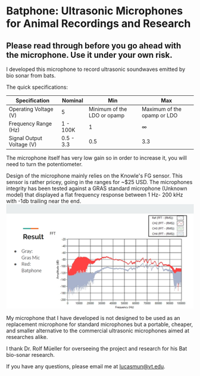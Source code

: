 # Batphone: Ultrasonic Microphones for Animal Recordings and Research

## Please read through before you go ahead with the microphone. Use it under your own risk. 

I developed this microphone to record ultrasonic soundwaves emitted by bio sonar from bats. 

The quick specifications:

| Specification             | Nominal   | Min                         | Max                         |
| ------------------------- | --------- | --------------------------- | --------------------------- |
| Operating Voltage (V)     | 5         | Minimum of the LDO or opamp | Maximum of the opamp or LDO |
| Frequency Range (Hz)      | 1 - 100K  | 1                           | ∞                           |
| Signal Output Voltage (V) | 0.5 - 3.3 | 0.5                         | 3.3                         |


The microphone itself has very low gain so in order to increase it, you will need to turn the potentiometer.

Design of the microphone mainly relies on the Knowle's FG sensor. This sensor is rather pricey, going in the ranges for ~$25 USD. The microphones integrity has been tested against a GRAS standard microphone (Unknown model) that displayed a flat frequency response between 1 Hz- 200 kHz with -1db trailing near the end. 
![FFT comparison between GRAS and Batphone](figures\fft.png)

My microphone that I have developed is not designed to be used as an replacement microphone for standard microphones but a portable, cheaper, and smaller alternative to the commercial ultrasonic microphones aimed at researches alike.

I thank Dr. Rolf Müeller for overseeing the project and research for his Bat bio-sonar research. 

If you have any questions, please email me at lucasmun@vt.edu. 
